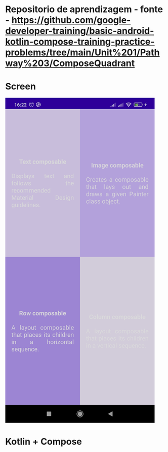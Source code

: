 # Repositorio de aprendizagem - fonte - https://github.com/google-developer-training/basic-android-kotlin-compose-training-practice-problems/tree/main/Unit%201/Pathway%203/ComposeQuadrant

# Screen
![Print-Tela](./square-print.jpg)

# Kotlin + Compose